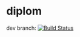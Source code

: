# diplom
dev branch: [![Build Status](https://travis-ci.org/mruslan97/diplom.svg?branch=dev)](https://travis-ci.org/mruslan97/diplom)
